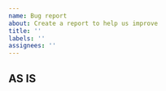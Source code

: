 ```yaml
---
name: Bug report
about: Create a report to help us improve
title: ''
labels: ''
assignees: ''
---
```


## AS IS
